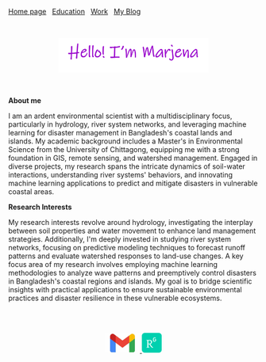 [Home page](./)&nbsp;&nbsp;&nbsp;[Education](./education.md)&nbsp;&nbsp;&nbsp;[Work](./Work.md)&nbsp;&nbsp;&nbsp;[My Blog](./My_Blog.md) 

<br>
<p align="center"><a href="https://marjenahaque.github.io/marjena-portfolio/"> <img width="60%" alt="Hello, I'm Marjena.!" src="./images/intro.png" /></a></p>
<br />

**About me**

I am an ardent environmental scientist with a multidisciplinary focus, particularly in hydrology, river system networks, and leveraging machine learning for disaster management in Bangladesh's coastal lands and islands. My academic background includes a Master's in Environmental Science from the University of Chittagong, equipping me with a strong foundation in GIS, remote sensing, and watershed management. Engaged in diverse projects, my research spans the intricate dynamics of soil-water interactions, understanding river systems' behaviors, and innovating machine learning applications to predict and mitigate disasters in vulnerable coastal areas.


**Research Interests**

My research interests revolve around hydrology, investigating the interplay between soil properties and water movement to enhance land management strategies. Additionally, I'm deeply invested in studying river system networks, focusing on predictive modeling techniques to forecast runoff patterns and evaluate watershed responses to land-use changes. A key focus area of my research involves employing machine learning methodologies to analyze wave patterns and preemptively control disasters in Bangladesh's coastal regions and islands. My goal is to bridge scientific insights with practical applications to ensure sustainable environmental practices and disaster resilience in these vulnerable ecosystems.

<br />
<br />
<p align="center">
  <a href="http://marjinahaque64@gmail.com">
    <img width="70px" src="./images/email_icon.jpg"/>
  </a>
  
  <a href="https://www.researchgate.net/profile/Marjena-Beantha-Haque">
    <img width="40px" src="./images/researchgate_icon.png"/>
  </a>
</p>
